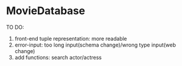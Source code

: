 # MovieDatabase

TO DO:
1. front-end tuple representation: more readable
2. error-input: too long input(schema change)/wrong type input(web change)
3. add functions: search actor/actress

